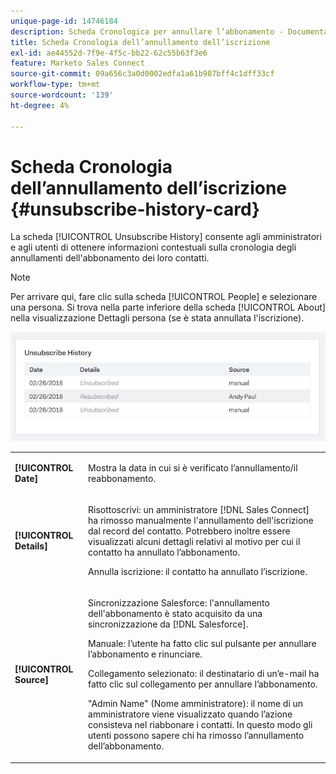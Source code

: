 ```yaml
---
unique-page-id: 14746184
description: Scheda Cronologica per annullare l’abbonamento - Documentazione di Marketo - Documentazione del prodotto
title: Scheda Cronologia dell’annullamento dell’iscrizione
exl-id: ae44552d-7f9e-4f5c-bb22-62c55b63f3e6
feature: Marketo Sales Connect
source-git-commit: 09a656c3a0d0002edfa1a61b987bff4c1dff33cf
workflow-type: tm+mt
source-wordcount: '139'
ht-degree: 4%

---
```


# Scheda Cronologia dell’annullamento dell’iscrizione {#unsubscribe-history-card}

La scheda [!UICONTROL Unsubscribe History] consente agli amministratori e agli utenti di ottenere informazioni contestuali sulla cronologia degli annullamenti dell&#39;abbonamento dei loro contatti.

>[!NOTE]
>
>Per arrivare qui, fare clic sulla scheda [!UICONTROL People] e selezionare una persona. Si trova nella parte inferiore della scheda [!UICONTROL About] nella visualizzazione Dettagli persona (se è stata annullata l&#39;iscrizione).

![](assets/1-1.jpg)

<table>
 <colgroup>
  <col>
  <col>
 </colgroup>
 <tbody>
  <tr>
   <td><strong>[!UICONTROL Date]</strong></td>
   <td><p>Mostra la data in cui si è verificato l’annullamento/il reabbonamento.</p></td>
  </tr>
  <tr>
   <td><strong>[!UICONTROL Details]</strong></td>
   <td><p>Risottoscrivi: un amministratore [!DNL Sales Connect] ha rimosso manualmente l'annullamento dell'iscrizione dal record del contatto. Potrebbero inoltre essere visualizzati alcuni dettagli relativi al motivo per cui il contatto ha annullato l’abbonamento.</p><p>Annulla iscrizione: il contatto ha annullato l’iscrizione.</p></td>
  </tr>
  <tr>
   <td><strong>[!UICONTROL Source]</strong></td>
   <td><p>Sincronizzazione Salesforce: l'annullamento dell'abbonamento è stato acquisito da una sincronizzazione da [!DNL Salesforce].</p><p>Manuale: l’utente ha fatto clic sul pulsante per annullare l’abbonamento e rinunciare.</p><p>Collegamento selezionato: il destinatario di un’e-mail ha fatto clic sul collegamento per annullare l’abbonamento.</p><p>"Admin Name" (Nome amministratore): il nome di un amministratore viene visualizzato quando l’azione consisteva nel riabbonare i contatti. In questo modo gli utenti possono sapere chi ha rimosso l’annullamento dell’abbonamento.</p></td>
  </tr>
 </tbody>
</table>

